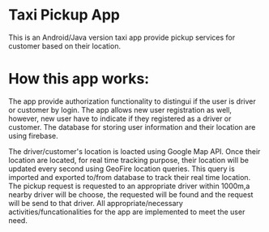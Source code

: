 # Taxi Pickup App

This is an Android/Java version taxi app provide pickup services for customer based on their location.

# How this app works:

The app provide authorization functionality to distingui if the user is driver or customer by login. The app allows new user registration as well, however, new user have to indicate if they registered as a driver or customer. The database for storing user information and their location are using firebase. 

The driver/customer's location is loacted using Google Map API. Once their location are located, for real time tracking purpose, their location will be updated every second using GeoFire location queries. This query is imported and exported to/from database to track their real time location. The pickup request is requested to an appropriate driver within 1000m,a nearby driver will be choose, the requested will be found and the request will be send to that driver. All appropriate/necessary activities/funcationalities for the app are implemented to meet the user need.
